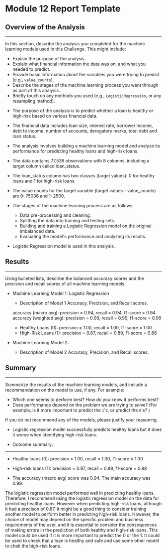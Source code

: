 # Module 12 Report Template

## Overview of the Analysis

-------------------------------------------

In this section, describe the analysis you completed for the machine learning models used in this Challenge. This might include:

* Explain the purpose of the analysis.
* Explain what financial information the data was on, and what you needed to predict.
* Provide basic information about the variables you were trying to predict (e.g., `value_counts`).
* Describe the stages of the machine learning process you went through as part of this analysis.
* Briefly touch on any methods you used (e.g., `LogisticRegression`, or any resampling method).

- The purpose of the analysis is to predict whether a loan is healthy or high-risk based on various financial data.
- The financial data includes loan size, interest rate, borrower income, debt to income, number of accounts, derogatory marks, total debt and loan status.
- The analysis involves building a machine learning model and analyze its performance for predicting healthy loans and high-risk loans.

- The data contains 77,536 observations with 8 columns, including a target column called loan_status.
- The loan_status column has two classes (target values): 0 for healthy loans and 1 for high-risk loans.
- The value counts for the target variable (target values - value_counts) are 0: 75036 and 1: 2500.

- The stages of the machine learning process are as follows:
  - Data pre-processing and cleaning.
  - Splitting the data into training and testing sets.
  - Building and training a Logistic Regression model on the original imbalanced data.
  - Evaluating the model's performance and analyzing its results.

- Logistic Regression model is used in this analysis.

## Results

-----------------------------------------------

Using bulleted lists, describe the balanced accuracy scores and the precision and recall scores of all machine learning models.

* Machine Learning Model 1: Logistic Regression
  * Description of Model 1 Accuracy, Precision, and Recall scores.

  accuracy (macro avg): precision = 0.94, recall = 0.94, f1-score = 0.94
  accuracy (weighted avg): precision = 0.99, recall = 0.99, f1-score = 0.99

    -	Healthy Loans (0): precision = 1.00, recall = 1.00, f1-score = 1.00
    -	High-Risk Loans (1): precision = 0.87, recall = 0.89, f1-score = 0.88


* Machine Learning Model 2:
  * Description of Model 2 Accuracy, Precision, and Recall scores.

## Summary

-------------------------------------------------

Summarize the results of the machine learning models, and include a recommendation on the model to use, if any. For example:
* Which one seems to perform best? How do you know it performs best?
* Does performance depend on the problem we are trying to solve? (For example, is it more important to predict the `1`'s, or predict the `0`'s? )

If you do not recommend any of the models, please justify your reasoning.


- Logistic regression model successfully predicts healthy loans but it does it worse when identifying high-risk loans.

- Outcome summary:
-----------------------
  - Healthy loans (0): precision = 1.00, recall = 1.00, f1-score = 1.00
  - High-risk loans (1): precision = 0.87, recall = 0.89, f1-score = 0.88

- The accuracy (macro avg) score was 0.94. The main accuracy was 0.99.

The logistic regression model performed well in predicting healthy loans. Therefore, I recommend using the logistic regression model on the data for predicting healthy loans. However when predicting high-risk loans, although it had a precison of 0.87, it might be a good thing to consider training another model to perform better in predicting high-risk loans. However, the choice of model may depend on the specific problem and business requirements of the user, and it is essential to consider the consequences of making errors in the prediction of both healthy and high-risk loans. This model could be used if it is more important to predict the 0 or the 1. It could be used to check that a loan is healthy and safe and use some other model to chek the high-risk loans.
